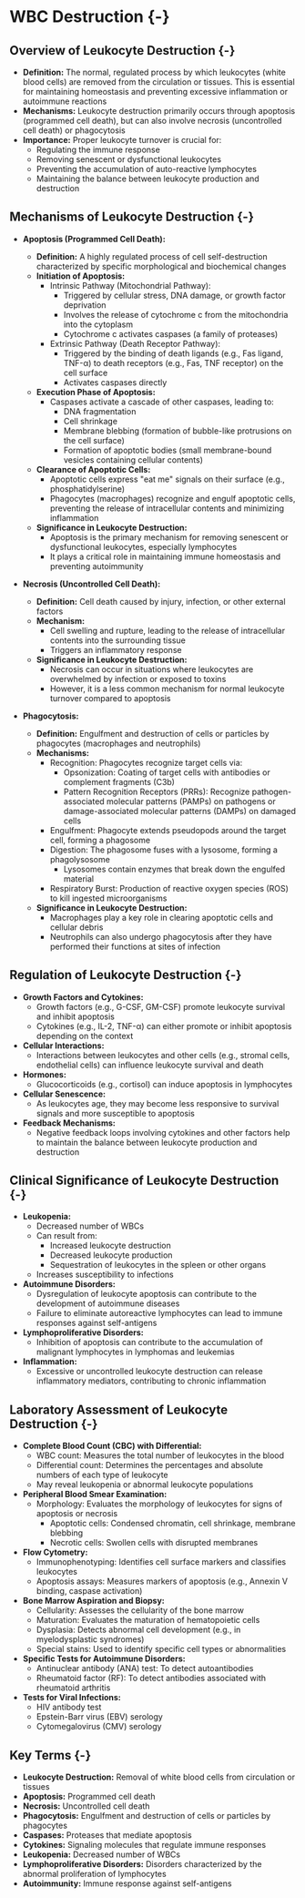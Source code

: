 # WBC Destruction {-}

## **Overview of Leukocyte Destruction** {-}

*   **Definition:** The normal, regulated process by which leukocytes (white blood cells) are removed from the circulation or tissues. This is essential for maintaining homeostasis and preventing excessive inflammation or autoimmune reactions
*   **Mechanisms:** Leukocyte destruction primarily occurs through apoptosis (programmed cell death), but can also involve necrosis (uncontrolled cell death) or phagocytosis
*   **Importance:** Proper leukocyte turnover is crucial for:
    *   Regulating the immune response
    *   Removing senescent or dysfunctional leukocytes
    *   Preventing the accumulation of auto-reactive lymphocytes
    *   Maintaining the balance between leukocyte production and destruction

## **Mechanisms of Leukocyte Destruction** {-}

*   **Apoptosis (Programmed Cell Death):**
    *   **Definition:** A highly regulated process of cell self-destruction characterized by specific morphological and biochemical changes
    *   **Initiation of Apoptosis:**
        *   Intrinsic Pathway (Mitochondrial Pathway):
            *   Triggered by cellular stress, DNA damage, or growth factor deprivation
            *   Involves the release of cytochrome c from the mitochondria into the cytoplasm
            *   Cytochrome c activates caspases (a family of proteases)
        *   Extrinsic Pathway (Death Receptor Pathway):
            *   Triggered by the binding of death ligands (e.g., Fas ligand, TNF-α) to death receptors (e.g., Fas, TNF receptor) on the cell surface
            *   Activates caspases directly
    *   **Execution Phase of Apoptosis:**
        *   Caspases activate a cascade of other caspases, leading to:
            *   DNA fragmentation
            *   Cell shrinkage
            *   Membrane blebbing (formation of bubble-like protrusions on the cell surface)
            *   Formation of apoptotic bodies (small membrane-bound vesicles containing cellular contents)
    *   **Clearance of Apoptotic Cells:**
        *   Apoptotic cells express "eat me" signals on their surface (e.g., phosphatidylserine)
        *   Phagocytes (macrophages) recognize and engulf apoptotic cells, preventing the release of intracellular contents and minimizing inflammation
    *   **Significance in Leukocyte Destruction:**
        *   Apoptosis is the primary mechanism for removing senescent or dysfunctional leukocytes, especially lymphocytes
        *   It plays a critical role in maintaining immune homeostasis and preventing autoimmunity

*   **Necrosis (Uncontrolled Cell Death):**
    *   **Definition:** Cell death caused by injury, infection, or other external factors
    *   **Mechanism:**
        *   Cell swelling and rupture, leading to the release of intracellular contents into the surrounding tissue
        *   Triggers an inflammatory response
    *   **Significance in Leukocyte Destruction:**
        *   Necrosis can occur in situations where leukocytes are overwhelmed by infection or exposed to toxins
        *   However, it is a less common mechanism for normal leukocyte turnover compared to apoptosis

*   **Phagocytosis:**
    *   **Definition:** Engulfment and destruction of cells or particles by phagocytes (macrophages and neutrophils)
    *   **Mechanisms:**
        *   Recognition: Phagocytes recognize target cells via:
            *   Opsonization: Coating of target cells with antibodies or complement fragments (C3b)
            *   Pattern Recognition Receptors (PRRs): Recognize pathogen-associated molecular patterns (PAMPs) on pathogens or damage-associated molecular patterns (DAMPs) on damaged cells
        *   Engulfment: Phagocyte extends pseudopods around the target cell, forming a phagosome
        *   Digestion: The phagosome fuses with a lysosome, forming a phagolysosome
            *   Lysosomes contain enzymes that break down the engulfed material
        *   Respiratory Burst: Production of reactive oxygen species (ROS) to kill ingested microorganisms
    *   **Significance in Leukocyte Destruction:**
        *   Macrophages play a key role in clearing apoptotic cells and cellular debris
        *   Neutrophils can also undergo phagocytosis after they have performed their functions at sites of infection

## **Regulation of Leukocyte Destruction** {-}

*   **Growth Factors and Cytokines:**
    *   Growth factors (e.g., G-CSF, GM-CSF) promote leukocyte survival and inhibit apoptosis
    *   Cytokines (e.g., IL-2, TNF-α) can either promote or inhibit apoptosis depending on the context
*   **Cellular Interactions:**
    *   Interactions between leukocytes and other cells (e.g., stromal cells, endothelial cells) can influence leukocyte survival and death
*   **Hormones:**
    *   Glucocorticoids (e.g., cortisol) can induce apoptosis in lymphocytes
*   **Cellular Senescence:**
    *   As leukocytes age, they may become less responsive to survival signals and more susceptible to apoptosis
*   **Feedback Mechanisms:**
    *   Negative feedback loops involving cytokines and other factors help to maintain the balance between leukocyte production and destruction

## **Clinical Significance of Leukocyte Destruction** {-}

*   **Leukopenia:**
    *   Decreased number of WBCs
    *   Can result from:
        *   Increased leukocyte destruction
        *   Decreased leukocyte production
        *   Sequestration of leukocytes in the spleen or other organs
    *   Increases susceptibility to infections
*   **Autoimmune Disorders:**
    *   Dysregulation of leukocyte apoptosis can contribute to the development of autoimmune diseases
    *   Failure to eliminate autoreactive lymphocytes can lead to immune responses against self-antigens
*   **Lymphoproliferative Disorders:**
    *   Inhibition of apoptosis can contribute to the accumulation of malignant lymphocytes in lymphomas and leukemias
*   **Inflammation:**
    *   Excessive or uncontrolled leukocyte destruction can release inflammatory mediators, contributing to chronic inflammation

## **Laboratory Assessment of Leukocyte Destruction** {-}

*   **Complete Blood Count (CBC) with Differential:**
    *   WBC count: Measures the total number of leukocytes in the blood
    *   Differential count: Determines the percentages and absolute numbers of each type of leukocyte
    *   May reveal leukopenia or abnormal leukocyte populations
*   **Peripheral Blood Smear Examination:**
    *   Morphology: Evaluates the morphology of leukocytes for signs of apoptosis or necrosis
        *   Apoptotic cells: Condensed chromatin, cell shrinkage, membrane blebbing
        *   Necrotic cells: Swollen cells with disrupted membranes
*   **Flow Cytometry:**
    *   Immunophenotyping: Identifies cell surface markers and classifies leukocytes
    *   Apoptosis assays: Measures markers of apoptosis (e.g., Annexin V binding, caspase activation)
*   **Bone Marrow Aspiration and Biopsy:**
    *   Cellularity: Assesses the cellularity of the bone marrow
    *   Maturation: Evaluates the maturation of hematopoietic cells
    *   Dysplasia: Detects abnormal cell development (e.g., in myelodysplastic syndromes)
    *   Special stains: Used to identify specific cell types or abnormalities
*   **Specific Tests for Autoimmune Disorders:**
    *   Antinuclear antibody (ANA) test: To detect autoantibodies
    *   Rheumatoid factor (RF): To detect antibodies associated with rheumatoid arthritis
*   **Tests for Viral Infections:**
    *   HIV antibody test
    *   Epstein-Barr virus (EBV) serology
    *   Cytomegalovirus (CMV) serology

## **Key Terms** {-}

*   **Leukocyte Destruction:** Removal of white blood cells from circulation or tissues
*   **Apoptosis:** Programmed cell death
*   **Necrosis:** Uncontrolled cell death
*   **Phagocytosis:** Engulfment and destruction of cells or particles by phagocytes
*   **Caspases:** Proteases that mediate apoptosis
*   **Cytokines:** Signaling molecules that regulate immune responses
*   **Leukopenia:** Decreased number of WBCs
*   **Lymphoproliferative Disorders:** Disorders characterized by the abnormal proliferation of lymphocytes
*   **Autoimmunity:** Immune response against self-antigens
